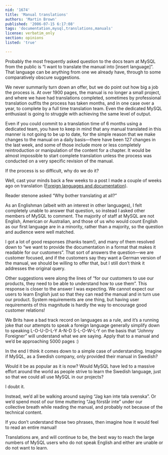 ```yaml
---
nid: '1674'
title: 'Manual translations'
authors: 'Martin Brown'
published: '2006-07-15 6:17:08'
tags: 'documentation,mysql,translations,manuals'
license: verbatim_only
section: opinions
listed: 'true'

---
```

Probably the most frequently asked question to the docs team at MySQL from the public is “I want to translate the manual into [insert language]”. That language can be anything from one we already have, through to some comparatively obscure suggestions.

We never summarily turn down an offer, but we do point out how big a job the process is. At over 1900 pages, the manual is no longer a small project, and where we have had translations completed, sometimes by professional translation outfits the process has taken months, and in one case over a year, to complete by a full time translation team. Even the dedicated MySQL enthusiast is going to struggle with achieving the same level of output.

Even if you could commit to a translation time of 6 months using a dedicated team, you have to keep in mind that any manual translated in this manner is not going to be up to date, for the simple reason that we make changes to the manual on a daily basis—there have been 127 changes in the last week, and some of those include more or less completely reintroduction or manipulation of the content for a chapter. It would be almost impossible to start complete translation unless the process was conducted on a very specific revision of the manual.

If the process is so difficult, why do we do it?

Well, cast your minds back a few weeks to a post I made a couple of weeks ago on translation ([Foreign languages and documentation](http://www.freesoftwaremagazine.com/node/1632)).

Reader stenone asked “Why bother translating at all?”

As an Englishman (albeit with an interest in other languages), I felt completely unable to answer that question, so instead I asked other members of MySQL to comment. The majority of staff at MySQL are not English, American or Australian, and those of us who would count English as our first language are in a minority, rather than a majority, so the question and audience were well matched.

I got a lot of good responses (thanks team!), and many of them resolved down to “we want to provide the documentation in a format that makes it readable for our customers”. That sort of answers the question—we are customer focused, and if the customers say they want a German version of the manual, we should be willing to offer that, but I still don’t think it addresses the original query.

Other suggestions were along the lines of “for our customers to use our products, they need to be able to understand how to use them”. This response is closer to the answer I was expecting. We cannot expect our users to learn English just so that they can read the manual and in turn use our product. System requirements are one thing, but having user requirements of this magnitude is hardly the way to encourage good customer relations!

We Brits have a bad track record on languages as a rule, and it’s a running joke that our attempts to speak a foreign language generally simplify down to speaking L-O-U-D-L-Y A-N-D S-L-O-W-L-Y on the basis that “Johnny Foreigner” will understand what we are saying. Apply that to a manual and we’d be approaching 5000 pages :)

In the end I think it comes down to a simple case of understanding. Imagine if MySQL, as a Swedish company, only provided their manual in Swedish?

Would it be as popular as it is now? Would MySQL have led to a massive effort around the world as people strive to learn the Swedish language, just so that we could all use MySQL in our projects?

I doubt it.

Instead, we’d all be walking around saying “Jag kan inte tala svenska”. Or we’d spend most of our time muttering “Jag förstår inte” under our collective breath while reading the manual, and probably not because of the technical content.

If you don’t understand those two phrases, then imagine how it would feel to read an entire manual!

Translations are, and will continue to be, the best way to reach the large numbers of MySQL users who do not speak English and either are unable or do not want to learn.

